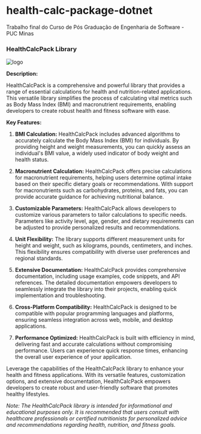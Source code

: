 # health-calc-package-dotnet
Trabalho final do Curso de Pós Graduação de Engenharia de Software - PUC Minas

### HealthCalcPack Library

![logo](https://github.com/leopoliveira/health-calc-package-dotnet/assets/35302072/8531528d-d170-45d6-a2e5-afa1d830fda9)


**Description:**

HealthCalcPack is a comprehensive and powerful library that provides a range of essential calculations for health and nutrition-related applications. This versatile library simplifies the process of calculating vital metrics such as Body Mass Index (BMI) and macronutrient requirements, enabling developers to create robust health and fitness software with ease.

**Key Features:**

1. **BMI Calculation:** HealthCalcPack includes advanced algorithms to accurately calculate the Body Mass Index (BMI) for individuals. By providing height and weight measurements, you can quickly assess an individual's BMI value, a widely used indicator of body weight and health status.

2. **Macronutrient Calculation:** HealthCalcPack offers precise calculations for macronutrient requirements, helping users determine optimal intake based on their specific dietary goals or recommendations. With support for macronutrients such as carbohydrates, proteins, and fats, you can provide accurate guidance for achieving nutritional balance.

3. **Customizable Parameters:** HealthCalcPack allows developers to customize various parameters to tailor calculations to specific needs. Parameters like activity level, age, gender, and dietary requirements can be adjusted to provide personalized results and recommendations.

4. **Unit Flexibility:** The library supports different measurement units for height and weight, such as kilograms, pounds, centimeters, and inches. This flexibility ensures compatibility with diverse user preferences and regional standards.

5. **Extensive Documentation:** HealthCalcPack provides comprehensive documentation, including usage examples, code snippets, and API references. The detailed documentation empowers developers to seamlessly integrate the library into their projects, enabling quick implementation and troubleshooting.

6. **Cross-Platform Compatibility:** HealthCalcPack is designed to be compatible with popular programming languages and platforms, ensuring seamless integration across web, mobile, and desktop applications.

7. **Performance Optimized:** HealthCalcPack is built with efficiency in mind, delivering fast and accurate calculations without compromising performance. Users can experience quick response times, enhancing the overall user experience of your application.

Leverage the capabilities of the HealthCalcPack library to enhance your health and fitness applications. With its versatile features, customization options, and extensive documentation, HealthCalcPack empowers developers to create robust and user-friendly software that promotes healthy lifestyles.

*Note: The HealthCalcPack library is intended for informational and educational purposes only. It is recommended that users consult with healthcare professionals or certified nutritionists for personalized advice and recommendations regarding health, nutrition, and fitness goals.*
